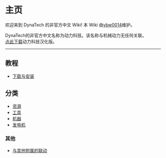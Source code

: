 # 主页

欢迎来到 DynaTech 的非官方中文 Wiki! 本 Wiki 由[ybw0014](https://github.com/ybw0014)维护。

DynaTech的非官方中文名称为动力科技。该名称与机械动力无任何关联。  
[点此下载](/Install#DynaTech)动力科技汉化版。

----

## 教程

- [下载与安装](/Install#DynaTech)

## 分类

- [资源](./Resources)
- [工具](./Tools)
- [机器](./Machines)
- [发电机](./Generators)

### 其他

- [与其他附属的联动](./Integrations)
